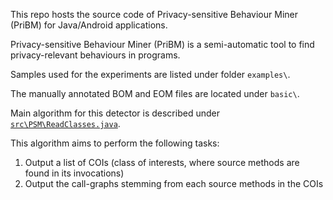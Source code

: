 This repo hosts the source code of Privacy-sensitive Behaviour Miner (PriBM) for Java/Android applications.

Privacy-sensitive Behaviour Miner (PriBM) is a semi-automatic tool to find privacy-relevant behaviours in programs.

Samples used for the experiments are listed under folder `examples\`.

The manually annotated BOM and EOM files are located under `basic\`.

Main algorithm for this detector is described under [`src\PSM\ReadClasses.java`](https://github.com/feiyangtang97/PSMFinder/blob/main/src/PSM/ReadClasses.java).

This algorithm aims to perform the following tasks:
1. Output a list of COIs (class of interests, where source methods are found in its invocations)
2. Output the call-graphs stemming from each source methods in the COIs
